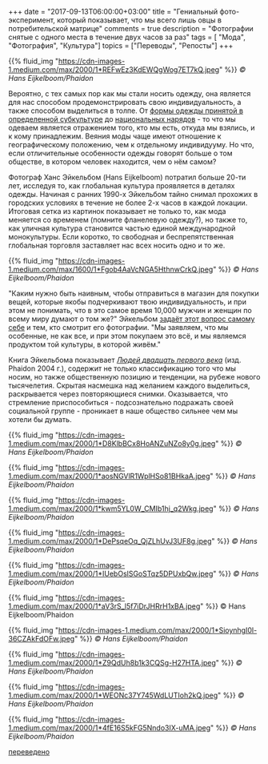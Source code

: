 +++
date = "2017-09-13T06:00:00+03:00"
title = "Гениальный фото-эксперимент, который показывает, что мы всего лишь овцы в потребительской матрице"
comments = true
description = "Фотографии снятые с одного места в течение двух часов за раз"
tags = [ "Мода", "Фотография", "Культура"]
topics = ["Переводы", "Репосты"]
+++

{{% fluid_img "https://cdn-images-1.medium.com/max/2000/1*REFwEz3KdEWQgWog7ET7kQ.jpeg" %}}
*© Hans Eijkelboom/Phaidon*

Вероятно, с тех самых пор как мы стали носить одежду, она является для нас способом продемонстрировать свою индивидуальность, а также способом выделиться в толпе. От [формы одежды принятой в определенной субкультуре](https://timeline.com/zazou-france-world-war-ii-9f26b36e0ee3) до [национальных нарядов](https://timeline.com/japan-color-photographs-history-f3f22325ef8b) - то что мы одеваем является отражением того, кто мы есть, откуда мы взялись, и к кому принадлежим. Веяния моды чаще имеют отношение к географическому положению, чем к отдельному индивидууму. Но что, если отличительные особенности одежды говорят больше о том обществе, в котором человек находится, чем о нём самом?
<!--more-->

Фотограф Ханс Эйкельбом (Hans Eijkelboom) потратил больше 20-ти лет, исследуя то, как глобальная культура проявляется в деталях одежды. Начиная с ранних 1990-х Эйкельбом тайно снимал прохожих в городских условиях в течение не более 2-х часов в каждой локации. Итоговая сетка из картинок показывает не только то, как мода меняется со временем (помните фланелевую одежду?), но также то, как уличная культура становится частью единой международной монокультуры. Если коротко, то свободная и беспрепятственная глобальная торговля заставляет нас всех носить одно и то же.

{{% fluid_img "https://cdn-images-1.medium.com/max/1600/1*Fgob4AaVcNGA5HthnwCrkQ.jpeg" %}}
*© Hans Eijkelboom/Phaidon*

"Каким нужно быть наивным, чтобы отправиться в магазин для покупки вещей, которые якобы подчеркивают твою индивидуальность, и при этом не понимать, что в это самое время 10,000 мужчин и женщин по всему миру думают о том же?" Эйкельбом [задаёт этот вопрос самому себе](http://www.phaidon.com/agenda/photography/articles/2014/october/02/ten-questions-for-photographer-hans-eijkelboom/) и тем, кто смотрит его фотографии. "Мы заявляем, что мы особенные, не как все, и при этом покупаем это всё, и мы являемся продуктом той культуры, в которой живём."

Книга Эйкельбома показывает *[Людей двадцать первого века](http://www.phaidon.com/store/photography/people-of-the-twenty-first-century-9780714867151/)* (изд. Phaidon 2004 г.), содержит не только классификацию того что мы носим, но также общественную позицию и тенденции, на рубеже нового тысячелетия. Скрытая насмешка над желанием каждого выделиться, раскрывается через повторяющиеся снимки. Оказывается, что стремление приспособиться - подсознательно подражать своей социальной группе - проникает в наше общество сильнее чем мы хотели бы думать. 

{{% fluid_img "https://cdn-images-1.medium.com/max/2000/1*D8KlbBCx8HoANZuNZo8y0g.jpeg" %}}
*© Hans Eijkelboom/Phaidon*

{{% fluid_img "https://cdn-images-1.medium.com/max/2000/1*aosNGVlR1WplHSo81BHkaA.jpeg" %}}
*© Hans Eijkelboom/Phaidon*

{{% fluid_img "https://cdn-images-1.medium.com/max/2000/1*kwm5YL0W_CMIb1hj_q2Wkg.jpeg" %}}
*© Hans Eijkelboom/Phaidon*

{{% fluid_img "https://cdn-images-1.medium.com/max/2000/1*DePsqeOq_QjZLhUvJ3UF8g.jpeg" %}}
*© Hans Eijkelboom/Phaidon*

{{% fluid_img "https://cdn-images-1.medium.com/max/2000/1*IUebOslSGoSTqz5DPUxbQw.jpeg" %}}
*© Hans Eijkelboom/Phaidon*

{{% fluid_img "https://cdn-images-1.medium.com/max/2000/1*aV3rS_l5f7iDrJHRrH1xBA.jpeg" %}}
© Hans Eijkelboom/Phaidon

{{% fluid_img "https://cdn-images-1.medium.com/max/2000/1*SioynhgI0l-36CZAkFdOFw.jpeg" %}}
*© Hans Eijkelboom/Phaidon*

{{% fluid_img "https://cdn-images-1.medium.com/max/2000/1*Z9QdUh8b1k3CQSg-H27HTA.jpeg" %}}
*© Hans Eijkelboom/Phaidon*

{{% fluid_img "https://cdn-images-1.medium.com/max/2000/1*WEONc37Y745WdLUTIoh2kQ.jpeg" %}}
*© Hans Eijkelboom/Phaidon*

{{% fluid_img "https://cdn-images-1.medium.com/max/2000/1*4fE16S5kFG5Nndo3IX-uMA.jpeg" %}}
*© Hans Eijkelboom/Phaidon*

[переведено](https://timeline.com/hans-eijkelboom-photo-fashion-75ca9911518c)